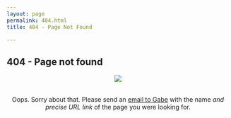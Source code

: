 ```yaml
---
layout: page
permalink: 404.html
title: 404 - Page Not Found

---
```

## 404 - Page not found

<center>
<img src="{{site.baseurl}}/assets/images/404_bug.png">
<center>

<br/>


Oops. Sorry about that. Please send an <a href="mailto:gsalmon@caltech@@edu?Subject=Missing%20Page%20On%20RPgroup%20Website"
   onmouseover="this.href=this.href.replace('@@','.')">
   email to Gabe</a> with the name *and precise URL link* of the page you were looking for.